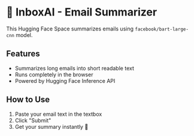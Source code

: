 # 📩 InboxAI - Email Summarizer

This Hugging Face Space summarizes emails using `facebook/bart-large-cnn` model.

## Features
- Summarizes long emails into short readable text
- Runs completely in the browser
- Powered by Hugging Face Inference API

## How to Use
1. Paste your email text in the textbox
2. Click "Submit"
3. Get your summary instantly 🚀
